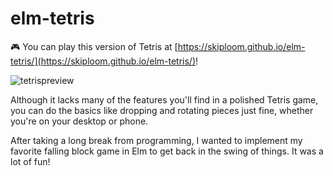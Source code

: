# elm-tetris
🎮 You can play this version of Tetris at [https://skiploom.github.io/elm-tetris/](https://skiploom.github.io/elm-tetris/)!

![tetrispreview](https://user-images.githubusercontent.com/8602718/206574460-5c7cd6db-0594-48ff-8e51-89b32fa3060f.gif)

Although it lacks many of the features you'll find in a polished Tetris game, you can do the basics like dropping and rotating pieces just fine, whether you're on your desktop or phone.

After taking a long break from programming, I wanted to implement my favorite falling block game in Elm to get back in the swing of things. It was a lot of fun!
